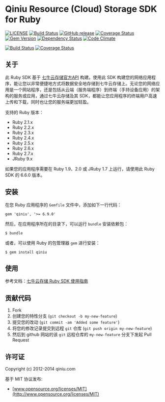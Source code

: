 # Qiniu Resource (Cloud) Storage SDK for Ruby

[![LICENSE](https://img.shields.io/github/license/qiniu/ruby-sdk.svg)](https://github.com/qiniu/ruby-sdk/blob/master/LICENSE)
[![Build Status](https://travis-ci.org/qiniu/ruby-sdk.svg?branch=master)](https://travis-ci.org/qiniu/ruby-sdk)
[![GitHub release](https://img.shields.io/github/v/tag/qiniu/ruby-sdk.svg?label=release)](https://github.com/qiniu/ruby-sdk/releases)
[![Coverage Status](https://codecov.io/gh/qiniu/ruby-sdk/branch/master/graph/badge.svg)](https://codecov.io/gh/qiniu/ruby-sdk)
[![Gem Version](https://badge.fury.io/rb/qiniu.svg)](http://badge.fury.io/rb/qiniu)
[![Dependency Status](https://gemnasium.com/qiniu/ruby-sdk.svg)](https://gemnasium.com/qiniu/ruby-sdk)
[![Code Climate](https://codeclimate.com/github/qiniu/ruby-sdk.svg)](https://codeclimate.com/github/qiniu/ruby-sdk)

[![Build Status](https://travis-ci.org/zju-xjh/ruby-sdk.svg?branch=master)](https://travis-ci.org/zju-xjh/ruby-sdk)
[![Coverage Status](https://codecov.io/gh/zju-xjh/ruby-sdk/branch/master/graph/badge.svg)](https://codecov.io/gh/zju-xjh/ruby-sdk)


## 关于

此 Ruby SDK 基于 [七牛云存储官方API](http://developer.qiniu.com/docs/v6/index.html) 构建。使用此 SDK 构建您的网络应用程序，能让您以非常便捷地方式将数据安全地存储到七牛云存储上。无论您的网络应用是一个网站程序，还是包括从云端（服务端程序）到终端（手持设备应用）的架构的服务或应用，通过七牛云存储及其 SDK，都能让您应用程序的终端用户高速上传和下载，同时也让您的服务端更加轻盈。

支持的 Ruby 版本：

* Ruby 2.1.x
* Ruby 2.2.x
* Ruby 2.3.x
* Ruby 2.4.x
* Ruby 2.5.x
* Ruby 2.6.x
* Ruby 2.7.x
* JRuby 9.x

如果您的应用程序需要在 Ruby 1.9、2.0 或 JRuby 1.7 上运行，请使用此 Ruby SDK 的 6.6.0 版本。

## 安装

在您 Ruby 应用程序的 `Gemfile` 文件中，添加如下一行代码：

    gem 'qiniu', '>= 6.9.0'

然后，在应用程序所在的目录下，可以运行 `bundle` 安装依赖包：

    $ bundle

或者，可以使用 Ruby 的包管理器 `gem` 进行安装：

    $ gem install qiniu

## 使用

参考文档：[七牛云存储 Ruby SDK 使用指南](http://developer.qiniu.com/docs/v6/sdk/ruby-sdk.html)

## 贡献代码

1. Fork
2. 创建您的特性分支 (`git checkout -b my-new-feature`)
3. 提交您的改动 (`git commit -am 'Added some feature'`)
4. 将您的修改记录提交到远程 `git` 仓库 (`git push origin my-new-feature`)
5. 然后到 github 网站的该 `git` 远程仓库的 `my-new-feature` 分支下发起 Pull Request

## 许可证

Copyright (c) 2012-2014 qiniu.com

基于 MIT 协议发布:

* [www.opensource.org/licenses/MIT](http://www.opensource.org/licenses/MIT)

